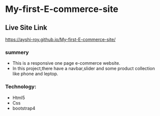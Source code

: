 # My-first-E-commerce-site

## Live Site Link
https://ayshi-roy.github.io/My-first-E-commerce-site/

### summery
* This is a responsive one page e-commerce website.
* In this project,there have a navbar,slider and some product collection like phone and leptop.

### Technology:
* Html5
* Css
* bootstrap4
